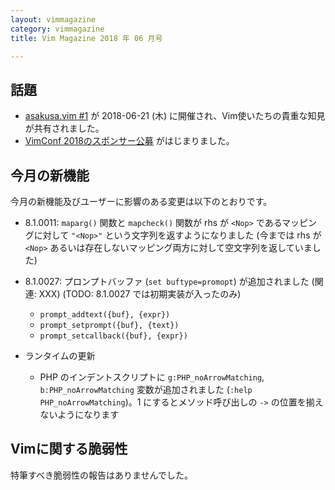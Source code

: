 ```yaml
---
layout: vimmagazine
category: vimmagazine
title: Vim Magazine 2018 年 06 月号

---
```


## 話題

* [asakusa.vim #1](https://asakusavim.connpass.com/event/90854/) が 2018-06-21 (木) に開催され、Vim使いたちの貴重な知見が共有されました。
* [VimConf 2018のスポンサー公募](https://vim-jp.org/blog/2018/06/07/VimConf2018-sponsor-ja.html) がはじまりました。

## 今月の新機能

今月の新機能及びユーザーに影響のある変更は以下のとおりです。

*   8.1.0011: `maparg()` 関数と `mapcheck()` 関数が rhs が `<Nop>` であるマッピングに対して `"<Nop>"` という文字列を返すようになりました (今までは rhs が `<Nop>` あるいは存在しないマッピング両方に対して空文字列を返していました)
*   8.1.0027: プロンプトバッファ (`set buftype=promopt`) が追加されました (関連: XXX) (TODO: 8.1.0027 では初期実装が入ったのみ)
    *   `prompt_addtext({buf}, {expr})`
    *   `prompt_setprompt({buf}, {text})`
    *   `prompt_setcallback({buf}, {expr})`

*   ランタイムの更新
    *   PHP のインデントスクリプトに `g:PHP_noArrowMatching`, `b:PHP_noArrowMatching` 変数が追加されました (`:help PHP_noArrowMatching`)。1 にするとメソッド呼び出しの `->` の位置を揃えないようになります

## Vimに関する脆弱性

特筆すべき脆弱性の報告はありませんでした。
